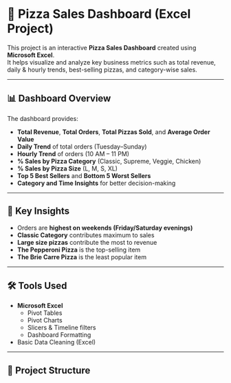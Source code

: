# 🍕 Pizza Sales Dashboard (Excel Project)

This project is an interactive **Pizza Sales Dashboard** created using **Microsoft Excel**.  
It helps visualize and analyze key business metrics such as total revenue, daily & hourly trends, best-selling pizzas, and category-wise sales.

---

## 📊 Dashboard Overview

The dashboard provides:

- **Total Revenue**, **Total Orders**, **Total Pizzas Sold**, and **Average Order Value**
- **Daily Trend** of total orders (Tuesday–Sunday)
- **Hourly Trend** of orders (10 AM – 11 PM)
- **% Sales by Pizza Category** (Classic, Supreme, Veggie, Chicken)
- **% Sales by Pizza Size** (L, M, S, XL)
- **Top 5 Best Sellers** and **Bottom 5 Worst Sellers**
- **Category and Time Insights** for better decision-making

---

## 🧠 Key Insights

- Orders are **highest on weekends (Friday/Saturday evenings)**  
- **Classic Category** contributes maximum to sales  
- **Large size pizzas** contribute the most to revenue  
- **The Pepperoni Pizza** is the top-selling item  
- **The Brie Carre Pizza** is the least popular item

---

## 🛠️ Tools Used

- **Microsoft Excel**
  - Pivot Tables
  - Pivot Charts
  - Slicers & Timeline filters
  - Dashboard Formatting
- Basic Data Cleaning (Excel)

---

## 📁 Project Structure

